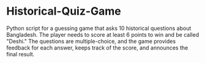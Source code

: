 # Historical-Quiz-Game
Python script for a guessing game that asks 10 historical questions about Bangladesh. The player needs to score at least 6 points to win and be called "Deshi." The questions are multiple-choice, and the game provides feedback for each answer, keeps track of the score, and announces the final result.
